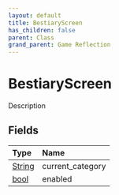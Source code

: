 ```yaml
---
layout: default
title: BestiaryScreen
has_children: false
parent: Class
grand_parent: Game Reflection
---
```

# BestiaryScreen
Description 

## Fields

| Type | Name |
|:----------|:--------------|
| [String](/riftbreaker-wiki/docs/game-reflection/components/string/) | current_category |
| [bool](/riftbreaker-wiki/docs/game-reflection/components/bool/) | enabled |

